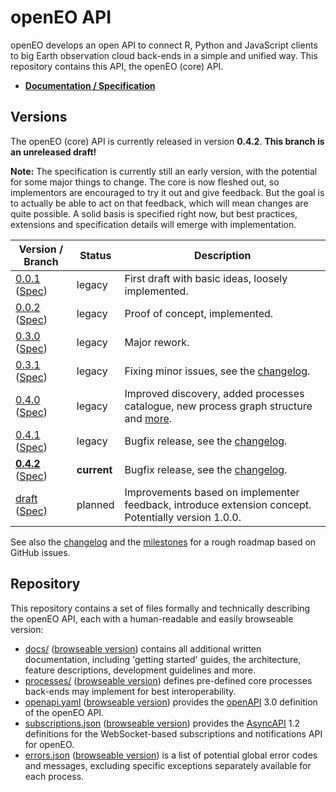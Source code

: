 # openEO API

openEO develops an open API to connect R, Python and JavaScript clients to big Earth observation cloud back-ends in a simple and unified way. This repository contains this API, the openEO (core) API.

* **[Documentation / Specification](https://open-eo.github.io/openeo-api/draft/index.html)**

## Versions

The openEO (core) API is currently released in version **0.4.2**. **This branch is an unreleased draft!**

**Note:** The specification is currently still an early version, with the potential for some major things to change. The core is now fleshed out, so implementors are encouraged to try it out and give feedback. But the goal is to actually be able to act on that feedback, which will mean changes are quite possible. A solid basis is specified right now, but best practices, extensions and specification details will emerge with implementation.

| Version / Branch                                             | Status  | Description |
| ------------------------------------------------------------ | ------- | ----------- |
| [0.0.1](https://github.com/Open-EO/openeo-api/tree/0.0.1) ([Spec](https://open-eo.github.io/openeo-api/v/0.0.1/index.html)) | legacy  | First draft with basic ideas, loosely implemented. |
| [0.0.2](https://github.com/Open-EO/openeo-api/tree/0.0.2) ([Spec](https://open-eo.github.io/openeo-api/v/0.0.2/index.html)) | legacy  | Proof of concept, implemented. |
| [0.3.0](https://github.com/Open-EO/openeo-api/tree/0.3.0) ([Spec](https://open-eo.github.io/openeo-api/v/0.3.0/index.html)) | legacy | Major rework. |
| [0.3.1](https://github.com/Open-EO/openeo-api/tree/0.3.1) ([Spec](https://open-eo.github.io/openeo-api/v/0.3.1/index.html)) | legacy | Fixing minor issues, see the [changelog](CHANGELOG.md#031---2018-11-06). |
| [0.4.0](https://github.com/Open-EO/openeo-api/tree/0.4.0) ([Spec](https://open-eo.github.io/openeo-api/v/0.4.0/index.html)) | legacy | Improved discovery, added processes catalogue, new process graph structure and [more](CHANGELOG.md#040---2019-03-07). |
| [0.4.1](https://github.com/Open-EO/openeo-api/tree/0.4.1) ([Spec](https://open-eo.github.io/openeo-api/v/0.4.1/index.html)) | legacy | Bugfix release, see the [changelog](CHANGELOG.md#041---2019-05-29). |
| [**0.4.2**](https://github.com/Open-EO/openeo-api/tree/0.4.2) ([Spec](https://open-eo.github.io/openeo-api/v/0.4.2/index.html)) | **current** | Bugfix release, see the [changelog](CHANGELOG.md#042---2019-06-11). |
| [draft](https://github.com/Open-EO/openeo-api/tree/draft) ([Spec](https://open-eo.github.io/openeo-api/draft/index.html)) | planned | Improvements based on implementer feedback, introduce extension concept. Potentially version 1.0.0. |

See also the [changelog](CHANGELOG.md) and the [milestones](https://github.com/Open-EO/openeo-api/milestones) for a rough roadmap based on GitHub issues.

## Repository

This repository contains a set of files formally and technically describing the openEO API, each with a human-readable and easily browseable version:

* [docs/](docs/) ([browseable version](https://open-eo.github.io/openeo-api/draft/)) contains all additional written documentation, including 'getting started' guides, the architecture, feature descriptions, development guidelines and more.
* [processes/](processes/) ([browseable version](https://open-eo.github.io/openeo-api/draft/processreference/)) defines pre-defined core processes back-ends may implement for best interoperability.
* [openapi.yaml](openapi.yaml) ([browseable version](https://open-eo.github.io/openeo-api/draft/apireference/)) provides the [openAPI](https://www.openapis.org/) 3.0 definition of the openEO API.
* [subscriptions.json](subscriptions.json) ([browseable version](https://open-eo.github.io/openeo-api/draft/apireference-subscriptions/)) provides the [AsyncAPI](https://www.asyncapi.com/) 1.2 definitions for the WebSocket-based subscriptions and notifications API for openEO.
* [errors.json](errors.json) ([browseable version](https://open-eo.github.io/openeo-api/draft/errors/#openeo-error-codes)) is a list of potential global error codes and messages, excluding specific exceptions separately available for each process.
